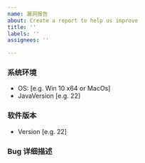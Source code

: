 ```yaml
---
name: 漏洞报告
about: Create a report to help us improve
title: ''
labels: ''
assignees: ''

---
```


<!--
您好，感谢您对「MDUT」的支持，您提的建议与发现的 Bug 将会对我们改进非常有用。

在提 issue 之前，我建议您可以先在 issue 列表中使用搜索功能确保不存在相同或者类似的 issue。
确定不存在相似的 issue 之后，我需要占用您几分钟时间来填写如下信息。请确保 issue 排版尽量整洁，这将节省很多阅读时间。:)

Thanks!
-->

### 系统环境
 - OS: [e.g. Win 10 x64 or MacOs]
 - JavaVersion [e.g. 22]

### 软件版本
 - Version [e.g. 22]

### Bug 详细描述
<!--
    详细描述 Bug 产生的过程，最好图文并茂，该注释提交时可以删除
-->
